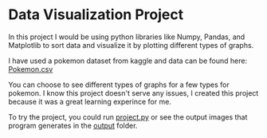 # Data Visualization Project

In this project I would be using python libraries like Numpy, Pandas, and Matplotlib to sort data and visualize it by plotting different types of graphs.

I have used a pokemon dataset from kaggle and data can be found here: [Pokemon.csv](https://github.com/Prajapdh/Python-Projects/files/9533623/Pokemon.csv)

You can choose to see different types of graphs for a few types for pokemon. I know this project doesn't serve any issues, I created this project because it was a great learning experince for me.

To try the project, you could run [project.py](https://github.com/Prajapdh/Python-Projects/blob/master/project.py) or see the output images that program generates in the [output](https://github.com/Prajapdh/Python-Projects/tree/master/images/output%20images) folder. 
